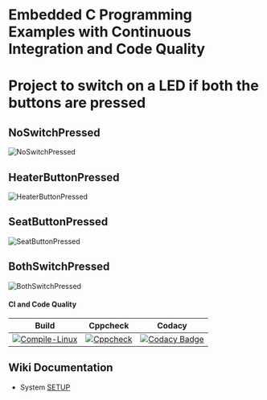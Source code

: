 # Embedded C Programming Examples with Continuous Integration and Code Quality

# Project to switch on a LED if both the buttons are pressed

## NoSwitchPressed

![NoSwitchPressed](https://github.com/Chandru-crypted/EmbeddedTrackActivity/blob/main/simulation/no_switch_pressed.png)

## HeaterButtonPressed

![HeaterButtonPressed](https://github.com/Chandru-crypted/EmbeddedTrackActivity/blob/main/simulation/heater_button_pressed.png)

## SeatButtonPressed

![SeatButtonPressed](https://github.com/Chandru-crypted/EmbeddedTrackActivity/blob/main/simulation/seat_button_pressed.png)

## BothSwitchPressed

![BothSwitchPressed](https://github.com/Chandru-crypted/EmbeddedTrackActivity/blob/main/simulation/both_button.png)

#### CI and Code Quality

|Build|Cppcheck|Codacy|
|:--:|:--:|:--:|
|[![Compile-Linux](https://github.com/Chandru-crypted/EmbeddedTrackActivity/actions/workflows/Build.yml/badge.svg)](https://github.com/Chandru-crypted/EmbeddedTrackActivity/actions/workflows/Build.yml)|[![Cppcheck](https://github.com/Bharathgopal/Emb-C/actions/workflows/CodeQulaity.yml/badge.svg)](https://github.com/Bharathgopal/Emb-C/actions/workflows/CodeQulaity.yml)|[![Codacy Badge](https://app.codacy.com/project/badge/Grade/643b7ca2b2dc4daba1e700c216bb87d9)](https://www.codacy.com/gh/Bharathgopal/Emb-C/dashboard?utm_source=github.com&amp;utm_medium=referral&amp;utm_content=Bharathgopal/Emb-C&amp;utm_campaign=Badge_Grade)|

## Wiki Documentation
* System [SETUP](https://github.com/Bharathgopal/Emb-C/wiki)
